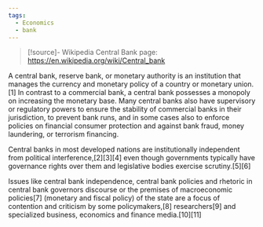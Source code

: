 ```yaml
---
tags:
  - Economics
  - bank
---
```

> [!source]-
> Wikipedia Central Bank page: https://en.wikipedia.org/wiki/Central_bank

A central bank, reserve bank, or monetary authority is an institution that manages the currency and monetary policy of a country or monetary union.[1] In contrast to a commercial bank, a central bank possesses a monopoly on increasing the monetary base. Many central banks also have supervisory or regulatory powers to ensure the stability of commercial banks in their jurisdiction, to prevent bank runs, and in some cases also to enforce policies on financial consumer protection and against bank fraud, money laundering, or terrorism financing.

Central banks in most developed nations are institutionally independent from political interference,[2][3][4] even though governments typically have governance rights over them and legislative bodies exercise scrutiny.[5][6]

Issues like central bank independence, central bank policies and rhetoric in central bank governors discourse or the premises of macroeconomic policies[7] (monetary and fiscal policy) of the state are a focus of contention and criticism by some policymakers,[8] researchers[9] and specialized business, economics and finance media.[10][11] 